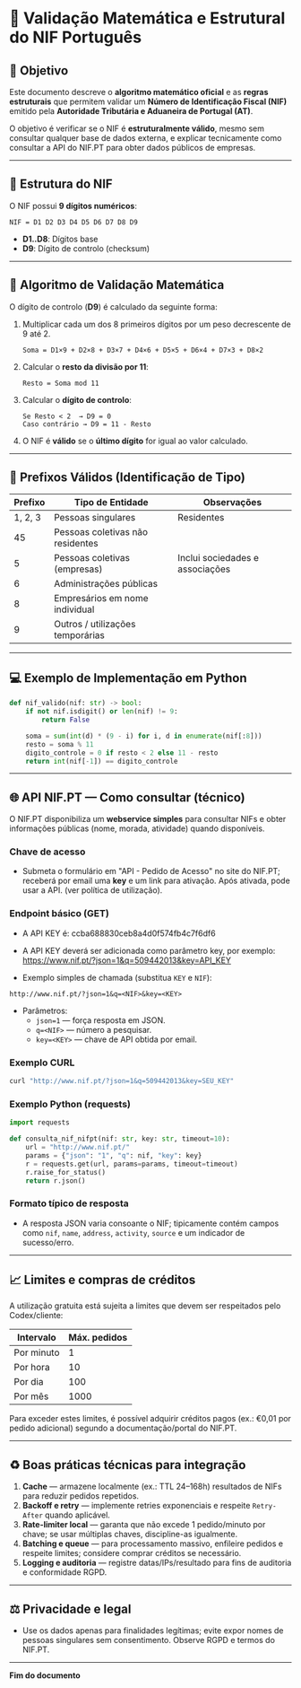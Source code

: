 # 📘 Validação Matemática e Estrutural do NIF Português

## 🔎 Objetivo
Este documento descreve o **algoritmo matemático oficial** e as **regras estruturais** que permitem validar um **Número de Identificação Fiscal (NIF)** emitido pela **Autoridade Tributária e Aduaneira de Portugal (AT)**.

O objetivo é verificar se o NIF é **estruturalmente válido**, mesmo sem consultar qualquer base de dados externa, e explicar tecnicamente como consultar a API do NIF.PT para obter dados públicos de empresas.

---

## 🧩 Estrutura do NIF

O NIF possui **9 dígitos numéricos**:

```
NIF = D1 D2 D3 D4 D5 D6 D7 D8 D9
```

- **D1..D8**: Dígitos base
- **D9**: Dígito de controlo (checksum)

---

## 🧮 Algoritmo de Validação Matemática

O dígito de controlo (**D9**) é calculado da seguinte forma:

1. Multiplicar cada um dos 8 primeiros dígitos por um peso decrescente de 9 até 2.

   ```
   Soma = D1×9 + D2×8 + D3×7 + D4×6 + D5×5 + D6×4 + D7×3 + D8×2
   ```

2. Calcular o **resto da divisão por 11**:

   ```
   Resto = Soma mod 11
   ```

3. Calcular o **dígito de controlo**:

   ```
   Se Resto < 2  → D9 = 0
   Caso contrário → D9 = 11 - Resto
   ```

4. O NIF é **válido** se o **último dígito** for igual ao valor calculado.

---

## 🔢 Prefixos Válidos (Identificação de Tipo)

| Prefixo | Tipo de Entidade | Observações |
|----------|------------------|----------------|
| 1, 2, 3  | Pessoas singulares | Residentes |
| 45       | Pessoas coletivas não residentes |  |
| 5        | Pessoas coletivas (empresas) | Inclui sociedades e associações |
| 6        | Administrações públicas |  |
| 8        | Empresários em nome individual |  |
| 9        | Outros / utilizações temporárias |  |

---

## 💻 Exemplo de Implementação em Python

```python
def nif_valido(nif: str) -> bool:
    if not nif.isdigit() or len(nif) != 9:
        return False

    soma = sum(int(d) * (9 - i) for i, d in enumerate(nif[:8]))
    resto = soma % 11
    digito_controle = 0 if resto < 2 else 11 - resto
    return int(nif[-1]) == digito_controle
```

---

## 🌐 API NIF.PT — Como consultar (técnico)

O NIF.PT disponibiliza um **webservice simples** para consultar NIFs e obter informações públicas (nome, morada, atividade) quando disponíveis.

### Chave de acesso
- Submeta o formulário em "API - Pedido de Acesso" no site do NIF.PT; receberá por email uma **key** e um link para ativação. Após ativada, pode usar a API. (ver política de utilização).

### Endpoint básico (GET)
- A API KEY é:
ccba688830ceb8a4d0f574fb4c7f6df6

- A API KEY deverá ser adicionada como parâmetro key, por exemplo:
https://www.nif.pt/?json=1&q=509442013&key=API_KEY

- Exemplo simples de chamada (substitua `KEY` e `NIF`):

```
http://www.nif.pt/?json=1&q=<NIF>&key=<KEY>
```

- Parâmetros:
  - `json=1` — força resposta em JSON.
  - `q=<NIF>` — número a pesquisar.
  - `key=<KEY>` — chave de API obtida por email.

### Exemplo CURL

```bash
curl "http://www.nif.pt/?json=1&q=509442013&key=SEU_KEY"
```

### Exemplo Python (requests)

```python
import requests

def consulta_nif_nifpt(nif: str, key: str, timeout=10):
    url = "http://www.nif.pt/"
    params = {"json": "1", "q": nif, "key": key}
    r = requests.get(url, params=params, timeout=timeout)
    r.raise_for_status()
    return r.json()
```

### Formato típico de resposta
- A resposta JSON varia consoante o NIF; tipicamente contém campos como `nif`, `name`, `address`, `activity`, `source` e um indicador de sucesso/erro.

---

## 📈 Limites e compras de créditos

A utilização gratuita está sujeita a limites que devem ser respeitados pelo Codex/cliente:

| Intervalo | Máx. pedidos |
|-----------|--------------|
| Por minuto | 1 |
| Por hora   | 10 |
| Por dia    | 100 |
| Por mês    | 1000 |

Para exceder estes limites, é possível adquirir créditos pagos (ex.: €0,01 por pedido adicional) segundo a documentação/portal do NIF.PT.

---

## ♻️ Boas práticas técnicas para integração

1. **Cache** — armazene localmente (ex.: TTL 24–168h) resultados de NIFs para reduzir pedidos repetidos.
2. **Backoff e retry** — implemente retries exponenciais e respeite `Retry-After` quando aplicável.
3. **Rate-limiter local** — garanta que não excede 1 pedido/minuto por chave; se usar múltiplas chaves, discipline-as igualmente.
4. **Batching e queue** — para processamento massivo, enfileire pedidos e respeite limites; considere comprar créditos se necessário.
5. **Logging e auditoria** — registre datas/IPs/resultado para fins de auditoria e conformidade RGPD.

---

## ⚖️ Privacidade e legal

- Use os dados apenas para finalidades legítimas; evite expor nomes de pessoas singulares sem consentimento. Observe RGPD e termos do NIF.PT.

---

**Fim do documento**

